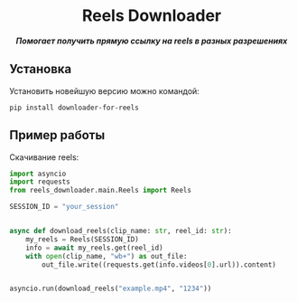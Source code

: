 <h1 align="center">
  Reels Downloader
</h1>
<p align="center">
    <em><b>Помогает получить прямую ссылку на reels в разных разрешениях</b></em>
</p>

## Установка

Установить новейшую версию можно командой:

```shell
pip install downloader-for-reels
```

## Пример работы

Скачивание reels:

```python
import asyncio
import requests
from reels_downloader.main.Reels import Reels

SESSION_ID = "your_session"


async def download_reels(clip_name: str, reel_id: str):
    my_reels = Reels(SESSION_ID)
    info = await my_reels.get(reel_id)
    with open(clip_name, "wb+") as out_file:
        out_file.write((requests.get(info.videos[0].url)).content)


asyncio.run(download_reels("example.mp4", "1234"))
```
